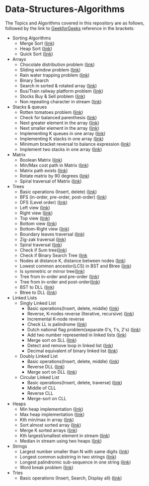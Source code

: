 # Data-Structures-Algorithms

The Topics and Algorithms covered in this repository are as follows, followed by the link to [GeekforGeeks](https://www.geeksforgeeks.org/) reference in the brackets:

* Sorting Algorithms
    * Merge Sort ([link](https://www.geeksforgeeks.org/merge-sort/))
    * Heap Sort ([link](https://www.geeksforgeeks.org/heap-sort/))
    * Quick Sort ([link](https://www.geeksforgeeks.org/quick-sort/))
* Arrays
    * Chocolate distribution problem ([link](https://www.geeksforgeeks.org/chocolate-distribution-problem/))
    * Sliding window problem ([link](https://www.geeksforgeeks.org/find-subarray-with-given-sum-in-array-of-integers/))
    * Rain water trapping problem ([link](https://www.geeksforgeeks.org/trapping-rain-water/))
    * Binary Search
    * Search in sorted & rotated array ([link](https://www.geeksforgeeks.org/find-minimum-element-in-a-sorted-and-rotated-array/))
    * Bus/Train railway platform problem ([link](https://www.geeksforgeeks.org/minimum-number-platforms-required-railwaybus-station-set-2-map-based-approach/))
    * Stocks Buy & Sell problem ([link](https://www.geeksforgeeks.org/stock-buy-sell/))
    * Non repeating character in stream ([link](https://www.geeksforgeeks.org/find-first-non-repeating-character-stream-characters/))
* Stacks & queues
    * Rotten tomatoes problem ([link](https://www.geeksforgeeks.org/minimum-time-required-so-that-all-oranges-become-rotten/))
    * Check for balanced parenthesis ([link](https://www.geeksforgeeks.org/check-for-balanced-parentheses-in-an-expression/))
    * Next greater element in the array ([link](https://www.geeksforgeeks.org/next-greater-element/))
    * Next smaller element in the array ([link](https://www.geeksforgeeks.org/next-smaller-element/))
    * Implementing K queues in one array ([link](https://www.geeksforgeeks.org/efficiently-implement-k-queues-single-array/))
    * Implementing K stacks in one array ([link](https://www.geeksforgeeks.org/efficiently-implement-k-stacks-single-array/))
    * Minimum bracket reversal to balance expression ([link](https://www.geeksforgeeks.org/minimum-number-of-bracket-reversals-needed-to-make-an-expression-balanced/))
    * Implement two stacks in one array ([link](https://www.geeksforgeeks.org/implement-two-stacks-in-an-array/))
* Matrix
    * Boolean Matrix ([link](https://www.geeksforgeeks.org/a-boolean-matrix-question/))
    * Min/Max cost path in Matrix ([link](https://www.geeksforgeeks.org/min-cost-path-dp-6/))
    * Matrix path exists ([link](https://www.geeksforgeeks.org/check-possible-path-2d-matrix/))
    * Rotate matrix by 90 degrees ([link](https://www.geeksforgeeks.org/inplace-rotate-square-matrix-by-90-degrees/))
    * Spiral traversal of Matrix ([link](https://www.geeksforgeeks.org/print-a-given-matrix-in-spiral-form/))
* Trees
    * Basic operations (Insert, delete) ([link](https://www.geeksforgeeks.org/binary-search-tree-data-structure/))
    * BFS (in-order, pre-order, post-order) ([link](https://www.geeksforgeeks.org/tree-traversals-inorder-preorder-and-postorder/))
    * DFS (Level order) ([link](https://www.geeksforgeeks.org/dfs-traversal-of-a-tree-using-recursion/))
    * Left view ([link](https://www.geeksforgeeks.org/print-left-view-binary-tree/))
    * Right view ([link](https://www.geeksforgeeks.org/print-right-view-binary-tree-2/))
    * Top view ([link](https://www.geeksforgeeks.org/print-nodes-top-view-binary-tree/))
    * Bottom view ([link](https://www.geeksforgeeks.org/bottom-view-binary-tree/))
    * Bottom-Right view ([link](https://www.geeksforgeeks.org/print-bottom-right-view-of-a-binary-tree/))
    * Boundary leaves traversal ([link](https://www.geeksforgeeks.org/boundary-traversal-of-binary-tree/))
    * Zig-zak traversal ([link](https://www.geeksforgeeks.org/zigzag-tree-traversal/))
    * Spiral traversal ([link](https://www.geeksforgeeks.org/clockwise-spiral-traversal-of-binary-tree/))
    * Check if Sum tree([link](https://www.geeksforgeeks.org/check-if-a-given-binary-tree-is-sumtree/))
    * Check if Binary Search Tree ([link]([link](https://www.geeksforgeeks.org/convert-given-binary-tree-doubly-linked-list-set-3/))
    * Nodes at distance K, distance between nodes ([link](https://www.geeksforgeeks.org/find-distance-between-two-nodes-of-a-binary-tree/))
    * Lowest common ancestor(LCS) in BST and Btree ([link](https://www.geeksforgeeks.org/lowest-common-ancestor-in-a-binary-search-tree/))
    * Is symmetric or mirror tree([link](https://www.geeksforgeeks.org/symmetric-tree-tree-which-is-mirror-image-of-itself/))
    * Tree from in-order and pre-order ([link](https://www.geeksforgeeks.org/construct-tree-from-given-inorder-and-preorder-traversal/))
    * Tree from in-order and post-order([link](https://www.geeksforgeeks.org/construct-a-binary-tree-from-postorder-and-inorder/))
    * BST to DLL ([link](https://www.geeksforgeeks.org/convert-given-binary-tree-doubly-linked-list-set-3/))
    * Btree to DLL ([link](https://www.geeksforgeeks.org/convert-given-binary-tree-doubly-linked-list-set-3/))
* Linked Lists
    * Singly Linked List
        * Basic operations(Insert, delete, middle) ([link](http://geeksquiz.com/linked-list-set-2-inserting-a-node/))
        * Reverse, K-nodes reverse (Iterative, recursive) ([link](https://www.geeksforgeeks.org/reverse-a-list-in-groups-of-given-size/))
        * Incremental K-node reverse
        * Check LL is palindrome ([link](https://www.geeksforgeeks.org/function-to-check-if-a-singly-linked-list-is-palindrome/))
        * Dutch national flag problem(separate 0's, 1's, 2's) ([link](https://www.geeksforgeeks.org/sort-linked-list-0s-1s-2s-changing-links/))
        * Add two number represented in linked lists ([link](https://www.geeksforgeeks.org/add-two-numbers-represented-by-linked-lists/))
        * Merge sort on SLL ([link](https://www.geeksforgeeks.org/merge-sort-for-linked-list/))
        * Detect and remove loop in linked list ([link](https://www.geeksforgeeks.org/detect-and-remove-loop-in-a-linked-list/))
        * Decimal equivalent of binary linked list ([link](https://www.geeksforgeeks.org/decimal-equivalent-of-binary-linked-list/))
    * Doubly Linked List
        * Basic operations(Insert, delete, middle) ([link](https://www.geeksforgeeks.org/doubly-linked-list/))
        * Reverse DLL ([link](https://www.geeksforgeeks.org/reverse-a-doubly-linked-list/))
        * Merge sort on DLL ([link](https://www.geeksforgeeks.org/merge-sort-for-doubly-linked-list/))
    * Circular Linked List
        * Basic operations(Insert, delete, traverse) ([link](https://www.geeksforgeeks.org/circular-queue-set-2-circular-linked-list-implementation/))
        * Middle of CLL
        * Reverse CLL
        * Merge-sort on CLL
* Heaps
    * Min heap implementation ([link](https://www.geeksforgeeks.org/reverse-a-list-in-groups-of-given-size/))
    * Max heap implementation ([link](https://www.geeksforgeeks.org/reverse-a-list-in-groups-of-given-size/))
    * Kth min/max in array ([link](https://www.geeksforgeeks.org/k-largestor-smallest-elements-in-an-array/))
    * Sort almost sorted array ([link](https://www.geeksforgeeks.org/nearly-sorted-algorithm/))
    * Merge K sorted arrays ([link](https://www.geeksforgeeks.org/merge-k-sorted-arrays-set-2-different-sized-arrays/))
    * Kth largest/smallest element in stream ([link](https://www.geeksforgeeks.org/kth-largest-element-in-a-stream/))
    * Median in stream using two heaps ([link](https://www.geeksforgeeks.org/median-of-stream-of-integers-running-integers/))
* Strings
    * Largest number smaller than N with same digits ([link](https://www.geeksforgeeks.org/find-largest-number-smaller-than-n-with-same-set-of-digits/))
    * Longest common substring in two strings ([link](https://www.geeksforgeeks.org/longest-common-substring-dp-29/))
    * Longest palindromic sub-sequence in one string ([link](https://www.geeksforgeeks.org/longest-palindromic-subsequence-dp-12/))
    * Word break problem ([link](https://www.geeksforgeeks.org/word-break-problem-dp-32/))
* Tries
    * Basic operations (Insert, Search, Display all) ([link](https://www.geeksforgeeks.org/trie-insert-and-search/))